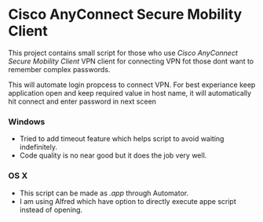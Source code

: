 # Cisco AnyConnect Secure Mobility Client

This project contains small script for those who use _Cisco AnyConnect Secure Mobility Client_ VPN client for connecting VPN fot those dont want to remember complex passwords. 

This will automate login propcess to connect VPN. For best experiance keep application open and keep required value in host name, it will automatically hit connect and enter password in next sceen

### Windows
 - Tried to add timeout feature which helps script to avoid waiting indefinitely. 
 - Code quality is no near good but it does the job very well.
 ### OS X
 - This script can be made as *.app* through Automator.
 - I am using Alfred which have option to directly execute appe script instead of opening. 